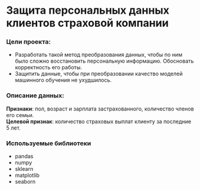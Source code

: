 # Защита персональных данных клиентов страховой компании

### Цели проекта:
* Разработать такой метод преобразования данных, чтобы по ним было сложно восстановить персональную информацию. Обосновать корректность его работы.
* Защитить данные, чтобы при преобразовании качество моделей машинного обучения не ухудшилось. 

### Описание данных:

**Признаки**: пол, возраст и зарплата застрахованного, количество членов его семьи.  
**Целевой признак**: количество страховых выплат клиенту за последние 5 лет.

### Используемые библиотеки

- pandas
- numpy
- sklearn
- matplotlib
- seaborn
